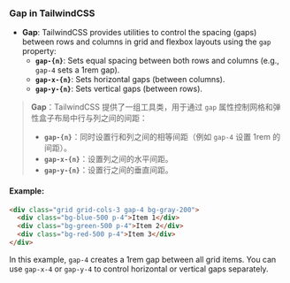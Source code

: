 ### Gap in TailwindCSS

- **Gap**: TailwindCSS provides utilities to control the spacing (gaps) between rows and columns in grid and flexbox layouts using the `gap` property:
  - **`gap-{n}`**: Sets equal spacing between both rows and columns (e.g., `gap-4` sets a 1rem gap).
  - **`gap-x-{n}`**: Sets horizontal gaps (between columns).
  - **`gap-y-{n}`**: Sets vertical gaps (between rows).

> **Gap**：TailwindCSS 提供了一组工具类，用于通过 `gap` 属性控制网格和弹性盒子布局中行与列之间的间距：
> - **`gap-{n}`**：同时设置行和列之间的相等间距（例如 `gap-4` 设置 1rem 的间距）。
> - **`gap-x-{n}`**：设置列之间的水平间距。
> - **`gap-y-{n}`**：设置行之间的垂直间距。

#### Example:

```html
<div class="grid grid-cols-3 gap-4 bg-gray-200">
  <div class="bg-blue-500 p-4">Item 1</div>
  <div class="bg-green-500 p-4">Item 2</div>
  <div class="bg-red-500 p-4">Item 3</div>
</div>
```

In this example, `gap-4` creates a 1rem gap between all grid items. You can use `gap-x-4` or `gap-y-4` to control horizontal or vertical gaps separately.
